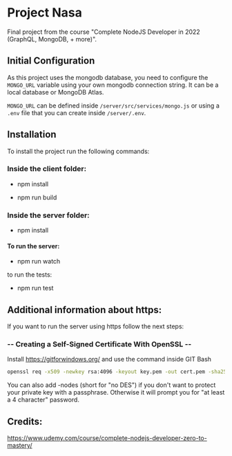 # Project Nasa
Final project from the course "Complete NodeJS Developer in 2022 (GraphQL, MongoDB, + more)".

## Initial Configuration
As this project uses the mongodb database, you need to configure the `MONGO_URL` variable using your own mongodb connection string.
It can be a local database or MongoDB Atlas.

`MONGO_URL` can be defined inside `/server/src/services/mongo.js` or using a `.env` file that you can create inside `/server/.env`.

## Installation
To install the project run the following commands:

### Inside the client folder:

- npm install

- npm run build

### Inside the server folder:

- npm install

#### To run the server:

- npm run watch

to run the tests:

- npm run test

## Additional information about https:
If you want to run the server using https follow the next steps:

### -- Creating a Self-Signed Certificate With OpenSSL --

Install https://gitforwindows.org/ and use the command inside GIT Bash
``` bash
openssl req -x509 -newkey rsa:4096 -keyout key.pem -out cert.pem -sha256 -days 365 -nodes
```
You can also add -nodes (short for "no DES") if you don't want to protect your private key with a passphrase. Otherwise it will prompt you for "at least a 4 character" password.

## Credits:
https://www.udemy.com/course/complete-nodejs-developer-zero-to-mastery/
